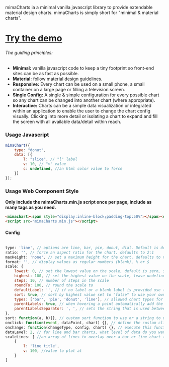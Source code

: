 mimaCharts ia a minimal vanilla javascript library to provide extendable material design charts. mimaCharts is simply short for "minimal & material charts".

# [Try the demo](https://pleaseshutup.github.io/mimacharts/)

###### The guiding principles:
 - **Minimal:** vanilla javascript code to keep a tiny footprint so front-end sites can be as fast as possible.
 - **Material:** follow material design guidelines.
 - **Responsive:** Every chart can be used on a small phone, a small container on a large page or filling a television screen.
 - **Single Config:** A single & simple configuration for every possible chart so any chart can be changed into another chart (where appropriate).
 - **Interactive:** Charts can be a simple data visualization or integrated within an application to enable the user to change the chart config visually. Clicking into more detail or isolating a chart to expand and fill the screen with all available data/detail within reach.

### Usage Javascript
``` javascript
mimaChart({
    type: "donut",
    data: [{
        l: "slice", // "l" label
        v: 10, // "v" value
        c: undefined, //an html color value to force 
    }]
});

```

### Usage Web Component Style
**Only include the mimaCharts.min.js script once per page, include as many <mimachart> tags as you need.**
``` html
<mimachart><span style="display:inline-block;padding-top:50%"></span><span style="display:none">{ "type": "donut", data: [{"l":"slice","v":10}] }</span></mimachart>
<script src="mimaCharts.min.js"></script>
```

#### Config
``` javascript

type: 'line', // options are line, bar, pie, donut, dial. Default is donut
ratio: '', // force an aspect ratio for the chart. defaults to 2:1
maxHeight: 'none', // set a maximum height for the chart. defaults to none, obeys aspect ratio
format: '', // display values as regular numbers (blank), % or $
scale: {
    lowest: 0, // set the lowest value on the scale, default is zero, set to "auto" to be automatic
    highest: 100, // set the highest value on the scale, leave undefined for automatic
    steps: 10, // number of steps in the scale
    roundTo: 100, // round the scale to
    defaultLabel: '', // if no label or a blank label is provided use this default label instead
    sort: true, // sort by highest value set to "false" to use your own provided sorted order,
    types: ['bar', 'pie', 'donut', 'line'], // allowed chart types for the viewer to switch between. default is all
    parentLabels: true, // when hovering a point automatically add the parent names to the label
    parentLabelsSeparator: ', ', // sets the string that is used between labels for creating parent labels
},
sort: function(a, b){}, // custom sort function to use or a string to use a function in window
onclick: function(event, dataPoint, chart) {}, // define the custom click handler for when a data point is clicked,
onchange: function(changeType, config, chart) {}, // execute this function whenever a chart's config is changed
dataLevel: 2, // for line and bar charts, what level of data do you want to stop rendering at?
scaleLines: [ //an array of lines to overlay over a bar or line chart that plot with the vertical scale
    {
        l: 'line title',
        v: 100, //value to plot at
    }
]

```
